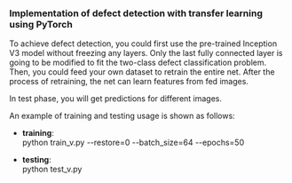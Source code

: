 
### __Implementation of defect detection with transfer learning using PyTorch__

To achieve defect detection, you could first use the pre-trained Inception V3 model without freezing any layers. Only the last fully connected layer is going to be modified to fit the two-class defect classification problem. Then, you could feed your own dataset to retrain the entire net. After the process of retraining, the net can learn features from fed images.  

In test phase, you will get predictions for different images.

An example of training and testing usage is shown as follows:  
* __training__:  
python train_v.py --restore=0 --batch_size=64 --epochs=50

* __testing__:  
python test_v.py
